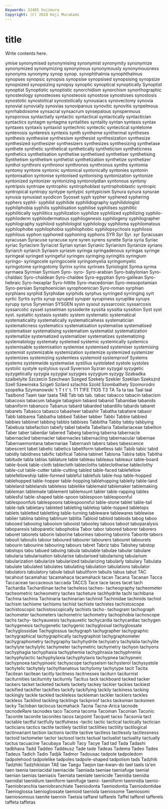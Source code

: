 ```yaml
---
Keywords: 32485 kojimura
Copyright: (C) 2024 Koji Murakami
---
```


# title

Write contents here.



ymise synonymised synonymising synonymist synonymity synonymize
synonymized synonymizing synonymous synonymously synonymousness synonyms synonymy synop synop. synophthalmia
synophthalmus synopses synopsic synopsis synopsise synopsised synopsising synopsize synopsized synopsizing
synopsy synoptic synoptical synoptically Synoptist synoptist Synoptistic synoptistic synorchidism synorchism
synorthographic synosteology synosteoses synosteosis synostose synostoses synostosis synostotic synostotical synostotically
synousiacs synovectomy synovia synovial synovially synovias synoviparous synovitic synovitis synpelmous
synrhabdosome synsacral synsacrum synsepalous synspermous synsporous syntactially syntactic syntactical syntactically
syntactician syntactics syntagm syntagma syntalities syntality syntan syntasis syntax syntaxes
syntaxis syntaxist syntechnic syntectic syntectical syntelome syntenosis synteresis syntexis synth
syntheme synthermal syntheses synthesis synthesise synthesism synthesist synthesization synthesize synthesized
synthesizer synthesizers synthesizes synthesizing synthetase synthete synthetic synthetical synthetically syntheticism
syntheticness synthetics synthetisation synthetise synthetised synthetiser synthetising Synthetism synthetism synthetist
synthetization synthetize synthetizer synthol synthroni synthronoi synthronos synthronus synths syntomia
syntomy syntone syntonic syntonical syntonically syntonies syntonin syntonisation syntonise syntonised
syntonising syntonization syntonize syntonized syntonizer syntonizing syntonolydian syntonous syntony syntripsis
syntrope syntrophic syntrophoblast syntrophoblastic syntropic syntropical syntropy syntype syntypic syntypicism
Synura synura synurae synusia synusiast syodicon Syosset syph sypher syphered
syphering syphers syphil- syphilid syphilide syphilidography syphilidologist syphiliphobia syphilis syphilisation
syphilise syphilises syphilitic syphilitically syphilitics syphilization syphilize syphilized syphilizing syphilo-
syphiloderm syphilodermatous syphilogenesis syphilogeny syphilographer syphilography syphiloid syphilologist syphilology syphiloma
syphilomatous syphilophobe syphilophobia syphilophobic syphilopsychosis syphilosis syphilous syphon syphoned syphoning
syphons SYR Syr Syr. syr Syracusan syracusan Syracuse syracuse syre
syren syrens syrette Syria syria Syriac syriac Syriacism Syriacist Syrian
syrian Syrianic Syrianism Syrianize syrians Syriarch syriarch Syriasm syriasm syringa
syringadenous syringas syringe syringeal syringed syringeful syringes syringing syringitis syringium
syringo- syringocele syringocoele syringomyelia syringomyelic syringotome syringotomy Syrinx syrinx syrinxes
Syriologist Syrma syrma syrmaea Syrmian Syrnium Syro- syro- Syro-arabian Syro-babylonian
Syro-chaldaic Syro-chaldean Syro-chaldee Syro-egyptian Syro-galilean Syro-hebraic Syro-hexaplar Syro-hittite Syro-macedonian Syro-mesopotamian
Syro-persian Syrophoenician syrophoenician Syro-roman syrphian syrphians syrphid Syrphidae syrphids syrphus
syrringed syrringing syrt syrtic Syrtis syrtis syrup syruped syruper syrupiness
syruplike syrups syrupy syrus Syryenian SYSGEN sysin sysout syssarcosic syssarcosis
syssarcotic syssel sysselman syssiderite syssita syssitia syssition Syst syst syst.
systaltic systasis systatic system systematic systematical systematicality systematically systematicalness systematician
systematicness systematics systematisation systematise systematised systematiser systematising systematism systematist systematization
systematize systematized systematizer systematizes systematizing systematology systematy systemed systemic systemically
systemics systemisable systemisation systemise systemised systemiser systemising systemist systemizable systemization
systemize systemized systemizer systemizes systemizing systemless systemoid systemproof Systems systems
systemwide systemwise systilius systolated systole systoles systolic systyle systylous syud
Syverson Syzran syzygal syzygetic syzygetically syzygia syzygial syzygies syzygium syzygy
Szabadka szaibelyite Szczecin Szechwan Szeged Szekely Szekler Szeklian Szekszrd Szell
Szewinska Szigeti Szilard szlachta Szold Szombathely Szomorodni szopelka Szymanowski 't
T t t' t. T1 T1FE T1OS T3 TA Ta
ta taa Taal taal Taalbond Taam taar taata TAB Tab
tab tab. tabac tabacco tabacin tabacism tabacosis tabacum tabagie tabagism
taband tabanid Tabanidae tabanids tabaniform tabanuco Tabanus tabard tabarded tabardillo
tabards tabaret tabarets Tabasco tabasco tabasheer tabashir Tabatha tabatiere tabaxir
Tabb tabbarea Tabbatha tabbed Tabber tabber Tabbi Tabbie tabbied tabbies
tabbinet tabbing tabbis tabbises Tabbitha Tabby tabby tabbying Tabebuia tabefaction
tabefy tabel tabella Tabellaria Tabellariaceae tabellion Taber taber taberdar tabered
Taberg tabering taberna tabernacle tabernacled tabernacler tabernacles tabernacling tabernacular tabernae
Tabernaemontana tabernariae Tabernash tabers tabes tabescence tabescent tabet tabetic tabetics
tabetiform tabetless tabi Tabib tabic tabid tabidly tabidness tabific tabifical
Tabina tabinet Tabiona Tabira tabis Tabitha tabitude tabla tablas tablature
table tableau tableaus tableaux table-board table-book table-cloth tablecloth tablecloths tableclothwise
tableclothy table-cut table-cutter table-cutting tabled table-faced tablefellow tablefellowship table-formed tableful
tablefuls table-hop table-hopped tablehopped table-hopper table-hopping tablehopping tableity table-land tableland
tablelands tableless tablelike tablemaid tablemaker tablemaking tableman tablemate tablement tablemount
tabler table-rapping tables tablesful table-shaped table-spoon tablespoon tablespoonful tablespoonfuls tablespoons
tablespoonsful table-stone tablet table-tail table-talk tabletary tableted tableting tabletop table-topped
tabletops tablets tabletted tabletting table-turning tableware tablewares tablewise tablier tablina
tabling tablinum tablita Tabloid tabloid tabloids tabog taboo tabooed tabooing
tabooism tabooist tabooley taboos taboot taboparalysis taboparesis taboparetic tabophobia Tabor
tabor tabored taborer taborers taboret taborets taborin taborine taborines taboring
taborins Taborite tabors tabouli taboulis tabour taboured tabourer tabourers tabouret
tabourets tabourin tabourine tabouring tabours tabret Tabriz tabs Tabshey tabstop
tabstops tabu tabued tabuing tabula tabulable tabulae tabular tabulare tabularia
tabularisation tabularise tabularised tabularising tabularium tabularization tabularize tabularized tabularizing tabularly
tabulary Tabulata tabulate tabulated tabulates tabulating tabulation tabulations tabulator tabulators
tabulatory tabule tabuli tabuliform tabulis tabus tabut TAC tacahout tacamahac
tacamahaca tacamahack tacan Tacana Tacanan Tacca Taccaceae taccaceous taccada TACCS
Tace tace taces tacet tach Tachardia Tachardiinae tache tacheless tacheo-
tacheography tacheometer tacheometric tacheometry taches tacheture tachhydrite tachi tachibana Tachina
tachina Tachinaria tachinarian tachinid Tachinidae tachinids tachiol tachism tachisme tachisms
tachist tachiste tachistes tachistoscope tachistoscopic tachistoscopically tachists tacho- tachogram tachograph
tachometer tachometers tachometric tachometry tachophobia tachoscope tachs tachy- tachyauxesis tachyauxetic
tachycardia tachycardiac tachygen tachygenesis tachygenetic tachygenic tachyglossal tachyglossate Tachyglossidae Tachyglossus
tachygraph tachygrapher tachygraphic tachygraphical tachygraphically tachygraphist tachygraphometer tachygraphometry tachygraphy tachyhydrite
tachyiatry tachylalia tachylite tachylyte tachylytic tachymeter tachymetric tachymetry tachyon tachyons
tachyphagia tachyphasia tachyphemia tachyphrasia tachyphrenia tachyphylactic tachyphylaxia tachyphylaxis tachypnea tachypneic
tachypnoea tachypnoeic tachyscope tachyseism tachysterol tachysystole tachytelic tachytely tachythanatous tachytomy
tachytype tacit Tacita Tacitean tacitean tacitly tacitness tacitnesses taciturn taciturnist
taciturnities taciturnity taciturnly Tacitus tack tackboard tacked tacker tackers tacket
tacketed tackets tackety tackey tackier tackies tackiest tackified tackifier tackifies
tackify tackifying tackily tackiness tacking tackingly tackle tackled tackleless tackleman
tackler tacklers tackles tackless Tacklind tackling tacklings tackproof tacks tacksman
tacksmen tacky Tacloban taclocus tacmahack Tacna Tacna-Arica tacnode tacnodeRare tacnodes
taco Tacoma tacoma Tacoman Taconian Taconic Taconite taconite taconites tacos
tacpoint Tacquet tacso Tacsonia tact tactable tactful tactfully tactfulness -tactic
tactic tactical tactically tactician tacticians tactics tactile tactilely tactilist tactilities
tactility tactilogical tactinvariant taction tactions tactite tactive tactless tactlessly tactlessness
tactoid tactometer tactor tactosol tacts tactual tactualist tactuality tactually tactus
tacuacine Tacubaya Taculli Tacy Tacye Tad tad Tada Tadashi tadbhava
Tadd Taddeo Taddeusz Tade tade Tadeas Tadema Tadeo Tades Tadeus
Tadich Tadio Tadjik Tadmor Tadousac tadpole tadpoledom tadpolehood tadpolelike tadpoles
tadpole-shaped tadpolism tads Tadzhik Tadzhiki Tadzhikistan TAE tae Taegu Taejon
tae-kwan-do tael taels ta'en taen taenia taeniacidal taeniacide Taeniada taeniae
taeniafuge taenial taenian taenias taeniasis Taeniata taeniate taenicide Taenidia taenidia
taenidial taenidium taeniform taenifuge taenii- taeniiform taeninidia taenio- Taeniobranchia taeniobranchiate
Taeniodonta Taeniodontia Taeniodontidae Taenioglossa taenioglossate taenioid taeniola taeniosome Taeniosomi taeniosomous
taenite taennin Taetsia taffarel taffarels Taffel tafferel tafferels taffeta taffetas

